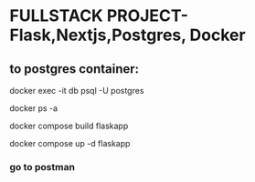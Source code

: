 # FULLSTACK PROJECT- Flask,Nextjs,Postgres, Docker

## to postgres container:  
docker exec -it db psql -U postgres   

docker ps -a  

docker compose build flaskapp   

docker compose up -d flaskapp  

### go to postman
